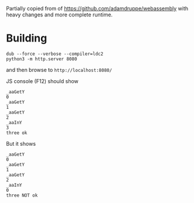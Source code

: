 Partially copied from of https://github.com/adamdruppe/webassembly with heavy changes and more complete runtime.

# Building

```
dub --force --verbose --compiler=ldc2
python3 -m http.server 8080
```

and then browse to `http://localhost:8080/`

JS console (F12) should show

```
_aaGetY
0
_aaGetY
1
_aaGetY
2
_aaInY
3
three ok
```

But it shows

```
_aaGetY
0
_aaGetY
1
_aaGetY
2
_aaInY
0
three NOT ok
```